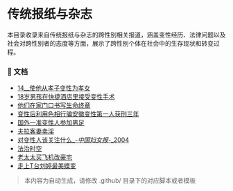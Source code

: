 # 传统报纸与杂志

本目录收录来自传统报纸与杂志的跨性别相关报道，涵盖变性经历、法律问题以及社会对跨性别者的态度等方面，展示了跨性别个体在社会中的生存现状和转变过程。


### 📄 文档

- [14__使他从孝子变性为孝女](14__使他从孝子变性为孝女_page.md)
- [18岁男孩在快捷酒店里接受变性手术](18岁男孩在快捷酒店里接受变性手术_page.md)
- [他们在家门口书写生命终章](他们在家门口书写生命终章_page.md)
- [变性后利用色相行骗安徽变性第一人获刑三年](变性后利用色相行骗安徽变性第一人获刑三年_page.md)
- [国外一准变性人参加男足](国外一准变性人参加男足_page.md)
- [夫拉客妻卖淫](夫拉客妻卖淫_page.md)
- [对变性人该关注什么_-_中国妇女报_-_2004](对变性人该关注什么_-_中国妇女报_-_2004_page.md)
- [法治时空](法治时空_page.md)
- [老太太买飞机改豪宅](老太太买飞机改豪宅_page.md)
- [走上T台刘婷最美蝶变](走上T台刘婷最美蝶变_page.md)

> 本内容为自动生成，请修改 .github/ 目录下的对应脚本或者模板
